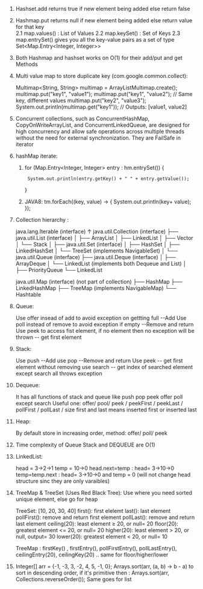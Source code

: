 1. Hashset.add returns true if new element being added else return false

2. Hashmap.put returns null if new element being added else return value for that key  
2.1 map.values() : List of Values 
2.2 map.keySet() : Set of Keys
2.3 map.entrySet() gives you all the key-value pairs as a set of type Set<Map.Entry<Integer, Integer>>

3. Both Hashmap and hashset works on O(1) for their add/put and get Methods

4. Multi value map to store duplicate key (com.google.common.collect):

    Multimap<String, String> multimap = ArrayListMultimap.create();
    multimap.put("key1", "value1");
    multimap.put("key1", "value2");  // Same key, different values
    multimap.put("key2", "value3");
    System.out.println(multimap.get("key1"));  // Outputs: [value1, value2]

5. Concurrent collections, such as ConcurrentHashMap, CopyOnWriteArrayList, and ConcurrentLinkedQueue,
are designed for high concurrency and allow safe operations across multiple threads without the need for
external synchronization. They are FailSafe in iterator

6. hashMap iterate:

    1. for (Map.Entry<Integer, Integer> entry : hm.entrySet()) {

            System.out.println(entry.getKey() + " " + entry.getValue());
        }
    2.  JAVA8:    tm.forEach((key, value) -> {
            System.out.println(key+ value);
        });

7. Collection hierarchy :

    java.lang.Iterable (interface)
    ↑
    java.util.Collection (interface)
    ├── java.util.List (interface)
    │     ├── ArrayList
    │     ├── LinkedList
    │     ├── Vector
    │     └── Stack
    │
    ├── java.util.Set (interface)
    │     ├── HashSet
    │     ├── LinkedHashSet
    │     └── TreeSet (implements NavigableSet)
    │
    └── java.util.Queue (interface)
    ├── java.util.Deque (interface)
    │     ├── ArrayDeque
    │     └── LinkedList (implements both Dequeue and List)
    │
    ├── PriorityQueue
    └── LinkedList


    java.util.Map (interface) (not part of collection)
    ├── HashMap
    ├── LinkedHashMap
    ├── TreeMap (implements NavigableMap)
    └── Hashtable

8. Queue:

    Use offer insead of add to avoid exception on gettting full --Add
    Use poll instead of remove to avoid exception if empty --Remove and return
    Use peek to access fist element, if no element then no exception will be thrown -- get first element

9. Stack:

    Use push --Add
    use pop --Remove and return
    Use peek -- get first element without removing 
    use search -- get index of searched element 
    except search all throws exception

10. Dequeue:

    It has all functions of stack and queue like push pop peek offer poll except search
    Useful one: offer/ pool/ peek / peekFirst / peekLast / pollFirst / pollLast / size
                first and last means inserted first or inserted last

11. Heap:

    By default store in increasing order, method: offer/ poll/ peek

12. Time complexity of Queue Stack and DEQUEUE are O(1)

13. LinkedList:

    head = 3->2->1
    temp = 10->0
    head.next=temp  : head= 3->10->0
    temp=temp.next : head= 3->10->0 and temp = 0 (will not change head structure sinc they are only varaibles)

14. TreeMap & TreeSet (Uses Red Black Tree): Use where you need sorted unique element, else go for heap

    TreeSet: [10, 20, 30, 40]
        first(): first elelemt
        last(): last element
        pollFirst(): remove and return first element
        pollLast(): remove and return last element
        ceiling(20): least element ≥ 20, or null= 20
        floor(20): greatest element <= 20, or null= 20
        higher(20): least element > 20, or null, output= 30
        lower(20): greatest element < 20, or null= 10

    TreeMap : firstKey() , firstEntry(), pollFirstEntry(), pollLastEntry(), ceilingEntry(20), ceilingKey(20) .. same for floor/higher/lower

15. Integer[] arr = {-1, -3, 3, -2, 4, 5, -1, 0};
    Arrays.sort(arr, (a, b) -> b - a) to sort in descending order, if it's primitive then : Arrays.sort(arr, Collections.reverseOrder());
    Same goes for list